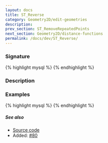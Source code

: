 ```yaml
---
layout: docs
title: ST_Reverse
category: Geometry2D/edit-geometries
description: 
prev_section: ST_RemoveRepeatedPoints
next_section: Geometry2D/distance-functions
permalink: /docs/dev/ST_Reverse/
---
```


### Signature

{% highlight mysql %}
{% endhighlight %}

### Description

### Examples

{% highlight mysql %}
{% endhighlight %}

##### See also

* <a href="https://github.com/irstv/H2GIS/blob/master/h2spatial-ext/src/main/java/org/h2gis/h2spatialext/function/spatial/edit/ST_Reverse.java" target="_blank">Source code</a>
* Added: <a href="https://github.com/irstv/H2GIS/pull/80" target="_blank">#80</a>
